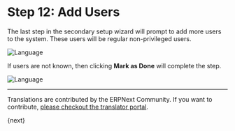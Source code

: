# Step 12: Add Users

The last step in the secondary setup wizard will prompt to add more users to the system. These users will be regular non-privileged users.

<img alt="Language" class="screenshot" src="/assets/erpnext_docs/assets/img/setup-wizard/step-12.png">

If users are not known, then clicking **Mark as Done** will complete the step.

<img alt="Language" class="screenshot" src="/assets/erpnext_docs/assets/img/setup-wizard/step-12a.png"> 

---

Translations are contributed by the ERPNext Community. If you want to contribute, [please checkout the translator portal](https://translate.erpnext.com).

{next}
